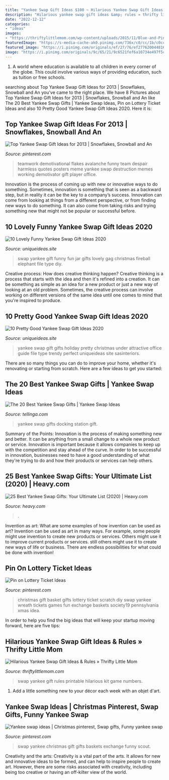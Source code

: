 ```yaml
---
title: "Yankee Swap Gift Ideas $100 ~ Hilarious Yankee Swap Gift Ideas &amp; Rules » Thrifty Little Mom"
description: "Hilarious yankee swap gift ideas &amp; rules » thrifty little mom"
date: "2022-12-12"
categories:
- "ideas"
images:
- "https://thriftylittlemom.com/wp-content/uploads/2015/11/Blue-and-Pink-Bold-Fashion-Collage-Social-Media-Graphics-1.jpg"
featuredImage: "https://s-media-cache-ak0.pinimg.com/736x/c0/cc/1b/c0cc1b96f38ddfe043b17a0ce037cf95.jpg"
featured_image: "https://i.pinimg.com/originals/ef/27/76/ef27762004481657da0f564b2a56cc9c.jpg"
image: "https://i.pinimg.com/originals/9c/65/21/9c6521fef6a10734e497f5c9938b69fa.jpg"
---
```



1. A world where education is available to all children in every corner of the globe. This could involve various ways of providing education, such as tuition or free schools. 

	

		
searching about Top Yankee Swap Gift Ideas for 2013 | Snowflakes, Snowball and An you've came to the right place. We have 8 Pictures about Top Yankee Swap Gift Ideas for 2013 | Snowflakes, Snowball and An like The 20 Best Yankee Swap Gifts | Yankee Swap Ideas, Pin on Lottery Ticket Ideas and also 10 Pretty Good Yankee Swap Gift Ideas 2020. Here it is:
		
    
## Top Yankee Swap Gift Ideas For 2013 | Snowflakes, Snowball And An

<img loading=lazy src="https://s-media-cache-ak0.pinimg.com/736x/c0/cc/1b/c0cc1b96f38ddfe043b17a0ce037cf95.jpg" onerror="this.onerror=null;this.src='https://tse2.mm.bing.net/th?id=OIP.w1l4MD_6RkjCaKt4dAsT9gHaFO&amp;pid=15.1';" alt="Top Yankee Swap Gift Ideas for 2013 | Snowflakes, Snowball and An">

_Source: pinterest.com_

>teamwork demotivational flakes avalanche funny team despair harmless quotes posters meme yankee swap destruction memes working demotivator gift player office. 

	

Innovation is the process of coming up with new or innovative ways to do something. Sometimes, innovation is something that is seen as a backward step, but in reality it can be the key to a company’s success. Innovation can come from looking at things from a different perspective, or from finding new ways to do something. It can also come from taking risks and trying something new that might not be popular or successful before.

    
## 10 Lovely Funny Yankee Swap Gift Ideas 2020

<img loading=lazy src="https://www.uniqueideas.site/wp-content/uploads/fireball-fun-jar-yankee-swap-fun-gift-ideas-pinterest-jar-2.png" onerror="this.onerror=null;this.src='https://tse4.mm.bing.net/th?id=OIP.wd5ihI8ytf6CXTYGT51SLwHaNK&amp;pid=15.1';" alt="10 Lovely Funny Yankee Swap Gift Ideas 2020">

_Source: uniqueideas.site_

>swap yankee gift funny fun jar gifts lovely gag christmas fireball elephant file type diy. 

	

Creative process: How does creative thinking happen?
Creative thinking is a process that starts with the idea and then it's refined into a creation. It can be something as simple as an idea for a new product or just a new way of looking at an old problem. Sometimes, the creative process can involve working on different versions of the same idea until one comes to mind that you're inspired to produce.

    
## 10 Pretty Good Yankee Swap Gift Ideas 2020

<img loading=lazy src="https://www.uniqueideas.site/wp-content/uploads/10-best-yankee-swap-gifts-under-15-images-on-pinterest-christmas-2.jpg" onerror="this.onerror=null;this.src='https://tse1.mm.bing.net/th?id=OIP.tI7YBOcN7dbKsUD3S_K8YgHaN8&amp;pid=15.1';" alt="10 Pretty Good Yankee Swap Gift Ideas 2020">

_Source: uniqueideas.site_

>yankee swap gift gifts holiday pretty christmas under attractive office guide file type trendy perfect uniqueideas site sasinteriors. 

	

There are so many things you can do to improve your home, whether it's renovating or starting from scratch. Here are a few ideas to get you started:

    
## The 20 Best Yankee Swap Gifts | Yankee Swap Ideas

<img loading=lazy src="https://static.wixstatic.com/media/a27d24_90f96456cee94cde9ee2588f0f9c00d8~mv2.jpg/v1/fill/w_1000,h_884,al_c,q_90,usm_0.66_1.00_0.01/a27d24_90f96456cee94cde9ee2588f0f9c00d8~mv2.jpg" onerror="this.onerror=null;this.src='https://tse4.mm.bing.net/th?id=OIP.AT-FFWTJopwZwTeZaSkFhwHaGj&amp;pid=15.1';" alt="The 20 Best Yankee Swap Gifts | Yankee Swap Ideas">

_Source: tellinga.com_

>yankee swap gifts docking station gift. 

	

Summary of the Points:
Innovation is the process of making something new and better. It can be anything from a small change to a whole new product or service. Innovation is important because it allows companies to keep up with the competition and stay ahead of the curve. In order to be successful in innovation, businesses need to have a good understanding of what they're trying to do and how their products or services can help others.

    
## 25 Best Yankee Swap Gifts: Your Ultimate List (2020) | Heavy.com

<img loading=lazy src="https://heavy.com/wp-content/uploads/2017/11/untitled-32.jpg?quality=65&amp;strip=all" onerror="this.onerror=null;this.src='https://tse3.mm.bing.net/th?id=OIP.iGRxIS0Jnozn58DVSZOMQwHaEL&amp;pid=15.1';" alt="25 Best Yankee Swap Gifts: Your Ultimate List (2020) | Heavy.com">

_Source: heavy.com_

>. 

	

Invention as art: What are some examples of how invention can be used as art?
Invention can be used as art in many ways. For example, some people might use invention to create new products or services. Others might use it to improve current products or services. still others might use it to create new ways of life or business. There are endless possibilities for what could be done with invention!

    
## Pin On Lottery Ticket Ideas

<img loading=lazy src="https://i.pinimg.com/originals/9c/65/21/9c6521fef6a10734e497f5c9938b69fa.jpg" onerror="this.onerror=null;this.src='https://tse1.mm.bing.net/th?id=OIP.LtqcH89VS_JvHKpTMZLgpwHaJ-&amp;pid=15.1';" alt="Pin on Lottery Ticket Ideas">

_Source: pinterest.com_

>christmas gift basket gifts lottery ticket scratch diy swap yankee wreath tickets games fun exchange baskets society19 pennsylvania xmas idea. 

	

In order to help you find the big ideas that will keep your startup moving forward, here are five tips: 

    
## Hilarious Yankee Swap Gift Ideas &amp; Rules » Thrifty Little Mom

<img loading=lazy src="https://thriftylittlemom.com/wp-content/uploads/2015/11/Blue-and-Pink-Bold-Fashion-Collage-Social-Media-Graphics-1.jpg" onerror="this.onerror=null;this.src='https://tse2.mm.bing.net/th?id=OIP.xdzhmam4tTCbznPrAmjOVAHaHa&amp;pid=15.1';" alt="Hilarious Yankee Swap Gift Ideas &amp; Rules » Thrifty Little Mom">

_Source: thriftylittlemom.com_

>swap yankee gift rules printable hilarious kit game numbers. 

	

1. Add a little something new to your décor each week with an objet d'art.

    
## Yankee Swap Ideas | Christmas Pinterest, Swap Gifts, Funny Yankee Swap

<img loading=lazy src="https://i.pinimg.com/originals/ef/27/76/ef27762004481657da0f564b2a56cc9c.jpg" onerror="this.onerror=null;this.src='https://tse3.mm.bing.net/th?id=OIP.n4ZpG3sTmcYbnhbmEOrcAAHaJ4&amp;pid=15.1';" alt="Yankee swap ideas | Christmas pinterest, Swap gifts, Funny yankee swap">

_Source: pinterest.com_

>swap yankee christmas gift gifts baskets exchange funny scout. 

	

Creativity and the arts:
Creativity is a vital part of the arts. It allows for new and innovative ideas to be formed, and can help to inspire people to create art. However, there are some risks associated with creativity, including being too creative or having an off-kilter view of the world.

